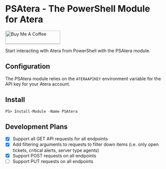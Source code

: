 # PSAtera - The PowerShell Module for Atera


<a href="https://www.buymeacoffee.com/davejlong" target="_blank"><img src="https://www.buymeacoffee.com/assets/img/custom_images/orange_img.png" alt="Buy Me A Coffee" style="height: 41px !important;width: 174px !important;box-shadow: 0px 3px 2px 0px rgba(190, 190, 190, 0.5) !important;-webkit-box-shadow: 0px 3px 2px 0px rgba(190, 190, 190, 0.5) !important;" ></a>

Start interacting with Atera from PowerShell with the PSAtera module.

## Configuration

The PSAtera module relies on the `ATERAAPIKEY` environment variable for the API key for your Atera account.

## Install

```
PS> Install-Module -Name PSAtera
```

## Development Plans

* [x] Support all GET API requests for all endpoints
* [x] Add filtering arguments to requests to filter down items (i.e. only open tickets, critical alerts, server type agents)
* [x] Support POST requests on all endpoints
* [ ] Support PUT requests on all endpoints
